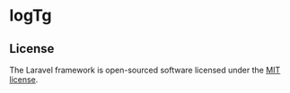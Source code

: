 # logTg


## License

The Laravel framework is open-sourced software licensed under the [MIT license](https://opensource.org/licenses/MIT).
